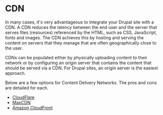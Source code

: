 # CDN

In many cases, it's very advantageous to integrate your Drupal site with a CDN. A CDN reduces the latency between the end user and the server that serves files (resources) referenced by the HTML, such as CSS, JavaScript, fonts and images. The CDN achieves this by hosting and serving the content on servers that they manage that are often geographically close to the user.

CDNs can be populated either by physically uploading content to their network or by configuring an origin server that contains the content that should be served via a CDN. For Drupal sites, an origin server is the easiest approach.

Below are a few options for Content Delivery Networks. The pros and cons are detailed for each.

* [CloudFlare](cloudflare.md)
* [MaxCDN](maxcdn.md)
* [Amazon CloudFront](amazon_cloudfront.md)